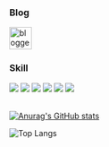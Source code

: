 ### Blog
[<img src='https://i.namu.wiki/i/Jz0MFNR7_7LHx1Yda0Hy6929g3BD5fWmaARdUMMFPkFIAVC_ewY7BEcoIGhepmTKRBKmSxRSUBjI7pklIZLaAA.svg' alt='blogger' height='40'>](https://bbogle2.tistory.com/)
<br/>
### Skill
<div>
  <img src="https://img.shields.io/badge/JAVA-blue?style=for-the-badge&logo=Java&logoColor=FFFFFF">
  <img src="https://img.shields.io/badge/Spring Boot-6DB33F?style= for-the-badge&logo=springboot&logoColor=FFFFFF"/>
  <img src="https://img.shields.io/badge/MySQL-4479A1?style= for-the-badge&logo=mysql&logoColor=FFFFFF"/>
  <img src="https://img.shields.io/badge/AWS-FF9900?style= for-the-badge&logo=amazonaws&logoColor=FFFFFF"/>
  <img src="https://img.shields.io/badge/MSA-orange?style=for-the-badge&logo=msa&logoColor=FFFFFF">
  <img src="https://img.shields.io/badge/CICD-yellow?style=for-the-badge&logo=cicd&logoColor=FFFFFF">
</div>
<br/>

[![Anurag's GitHub stats](https://github-readme-stats.vercel.app/api?username=jchyng&hide=stars&show_icons=true)](https://github.com/anuraghazra/github-readme-stats)

![Top Langs](https://github-readme-stats.vercel.app/api/top-langs/?username=jchyng&layout=compact)
  


  


